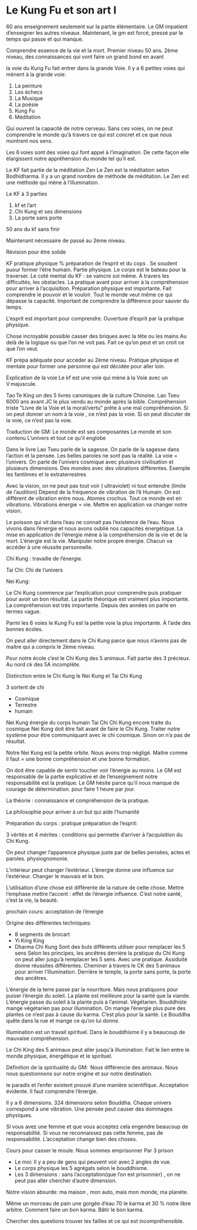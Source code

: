 # Le Kung Fu et son art I

60 ans enseignement seulement sur la partie élémentaire. Le GM impatient d’enseigner les autres niveaux.  Maintenant, le gm est forcé, pressé par le temps qui passe et qui manque.


Comprendre essence de la vie  et la mort.
Premier niveau 50 ans. 2ème niveau, des connaissances qui vont faire un grand bond en avant


la voie du Kung Fu fait entrer dans la grande Voie.
Il y a 6 petites voies qui mènent à la grande voie:
1. La peinture
2. Les échecs
3. La Musique
4. La poésie
5. Kung Fu
6. Méditation


Qui ouvrent la capacité de notre cerveau. Sans ces voies, on ne peut comprendre le monde qu’à travers ce qui est concret et ce que nous montrent nos sens.

Les 6 voies sont des voies qui font appel à l’imagination. De cette façon elle élargissent notre appréhension du monde tel qu’il est.

Le KF fait partie de la méditation Zen
Le Zen est la méditation selon Bodhidharma. Il y a un grand nombre de méthode de méditation. Le Zen est une méthode  qui mène à l’illumination. 

Le KF à 3 parties 
1. kf et l’art
2. Chi Kung et ses dimensions
3. La porte sans porte

50 ans du kf sans finir

Maintenant nécessaire de passé au 2ème niveau.

Révision pour être solide

KF pratique physique % préparation de l’esprit et du cops . Se soudent puour former l’étre humain. Partie physique. Le corps est le bateau pour la traverser. Le coté mental du KF : se vaincre soi même. À travers les difficultés, les obstacles. La pratique avant pour arriver à la compréhension pour arriver à l’acquisition. Préparation physique est importante. Fait comprendre le pouvoir et le vouloir. Tout le monde veut même ce qui dépasse la capacité. Important de comprendre la différence pour sauver du temps.

L’esprit est important pour comprendre. Ouverture d’esprit par la pratique physique. 

Chose incroyable possible 
casser des briques avec la tête ou les mains 
Au delà de la logique ou que l’on ne voit pas. 
Fait ce qu’on peut et on croit ce que l’on veut.

KF prépa adéquate pour accéder au 2ème niveau.
Pratique physique et mentale pour former une personne qui est décidée pour aller loin. 

Explication de la voie 
Le kf est une voie qui mène à la Voie avec un V majuscule.

Tao Te King un des 5 livres canoniques de la culture Chinoise. Lao Tseu 6000 ans avant JC le plus vendu au monde après la bible. Compréhension triste "Livre de la Voie et la moral/vertu" prête à une mal compréhension. Si on peut donner un nom à la voie , ce n’est pas la voie. Si on peut discuter de la voie, ce n’est pas la voie. 

Traduction de GM:
Le monde est ses composantes 
Le monde et son contenu
L’univers et tout ce qu’il englobe


Dans le livre Lao Tseu parle de la sagesse. On parle de la sagesse dans l’action et la pensée. Les belles paroles ne sont pas la réalité. La voie = l’univers. 
On parle de l’univers cosmique avec plusieurs civilisation et plusieurs dimensions. Des mondes avec des vibrations différentes.  Exemple les fantômes et le extraterrestres 

Avec la vision, on ne peut pas tout voir ( ultraviolet) ni tout entendre (limite de l’audition)
Dépend de la fréquence de vibration de l’ê Humain. On est différent de vibration entre nous. Atomes crochus. Tout ce monde est en vibrations. Vibrations énergie = vie. Mettre en application va changer notre vision. 

Le poisson qui vit dans l’eau ne connait pas l’existence de l’eau. 
Nous vivons dans l’énergie et nous avons oublié nos capacités énergétique. 
La mise en application de l’énergie mène à la compréhension de la vie et de la mort. 
L’énergie est la vie.
Manipuler notre propre énergie. Chacun va accéder à une réussite personnelle.

Chi Kung : travaille de l’énergie.

Tai Chi:  Chi de l’univers

Nei Kung: 


Le Chi Kung commence par l’explication pour comprendre puis pratiquer pour avoir un bon résultat. 
La partie théorique est vraiment plus importante.
La compréhension est très importante. Depuis des années on parle en termes vague. 

Parmi les 6 voies le Kung Fu est la petite voie la plus importante. À l’aide des bonnes écoles. 

On peut aller directement dans le Chi Kung parce que nous n’avons pas de maitre qui a compris le 2ème niveau. 

Pour notre école c’est le Chi Kung des 5 animaux. Fait partie des 3 précieux.
Au nord ck des 5A incomplète.

Distinction entre le Chi Kung le Nei Kung et Tai Chi Kung

3 sortent de chi
- Cosmique
- Terrestre
- humain

Nei Kung énergie du corps humain
Tai Chi Chi Kung encore traite du cosmique
Nei Kung doit être fait avant de faire le Chi Kung.
Traiter notre système pour être communiquant avec le chi cosmique. Sinon on n’a pas de résultat.

Notre Nei Kung est la petite orbite. Nous avons trop négligé. Maitre comme il faut = une bonne compréhension et une bonne formation. 

On doit être capable de sentir toucher voir l’énergie au moins.
Le GM est responsable de la partie explicative et de l’enseignement notre responsabilité est la pratique. Le GM hésite parce qu’il nous manque de courage de détermination. pour faire 1 heure par jour. 

La théorie : connaissance et compréhension de la pratique.

La philosophie pour arriver à un but qui aide l’humanité

Préparation du corps : pratique
préparation de l’esprit:

3 vérités et 4 mérites : conditions qui permette d’arriver à l’acquisition du Chi Kung. 

On peut changer l’apparence physique juste par de belles pensées, actes et paroles.
physiognomonie. 

L’intérieur peut changer l’extérieur.
L’énergie donne une influence sur l’extérieur. Changer le mauvais et le bon. 

L’utilisation d’une chose est différente de la nature de cette chose.
Mettre l’emphase mettre l’accent : effet de l’énergie influence. C’est notre santé, c’est la vie, la beauté. 

prochain cours: acceptation de l’énergie

Origine des différentes techniques: 
- 8 segments de brocart
- Yi King King
- Dharma Chi Kung
Sont des buts différents utiliser pour remplacer les 5 sens
Selon les principes, les ancêtres derrière la pratique du Chi Kung on peut aller jusgu’à remplacer les 5 sens. Avec une pratique. Assiduité donne réussites différentes. Cheminer à travers le CK des 5 animaux pour arriver l’illumination. Derrière le temple, la porte sans porte, la porte des ancêtres.

L’énergie de la terre passe par la nourriture. Mais nous pratiquons pour puiser l’énergie du soleil. La plante est meilleure pour la santé que la viande. L’énergie passe du soleil à la plante puis à l’animal. Végétarien. Bouddhiste mange végétarien pas pour illumination. On mange l’énergie plus pure des plantes ce n’est pas à cause du karma. C’est plus pour la santé. Le Bouddha quête dans la rue et mange ce qu’on lui donne. 

Illumination est un travail spirituel. Dans le bouddhisme il y a beaucoup de mauvaise compréhension. 

Le Chi King des 5 animaux peut aller jusqu'à illumination. Fait le lien entre le monde physique, énergétique et le spirituel. 

Définition de la spiritualité du GM:  Nous différencie des animaux. Nous nous questionnons sur notre origine et sur notre destination. 

le paradis et l’enfer existent prouvé d’une manière scientifique. Acceptation évidente. Il faut comprendre l’énergie. 

Il y a 6 dimensions. 324 dimensions selon Bouddha. Chaque univers correspond à une vibration. 
Une pensée peut causer des dommages physiques. 

Si vous avez une femme et que vous acceptez cela engendre beaucoup de responsabilité. 
Si vous ne reconnaissez pas cette femme, pas de responsabilité. L’acceptation change bien des choses. 

Cours pour casser le moule. Nous sommes emprisonner Par 3 prison
- Le moi: Il y a peu de gens qui peuvent voir avec 2 angles de vue. 
- Le corps physique les 5 agrégats selon le bouddhisme.
- Les 3 dimensions : sans l’acceptation(que l’on est prisonnier) , on ne peut pas aller chercher d’autre dimension. 

Notre vision absurde: ma maison , mon auto, mais mon monde, ma planète. 

Même un morceau de pain une gorgée d’eau 70 le karma et 30 % notre libre arbitre. Comment faire un bon karma. 
Bâtir le bon karma. 

Chercher des questions trouver les failles et ce qui est incompréhensible. 